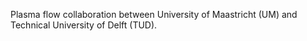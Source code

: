 Plasma flow collaboration between University of Maastricht (UM) and Technical University of Delft (TUD).
